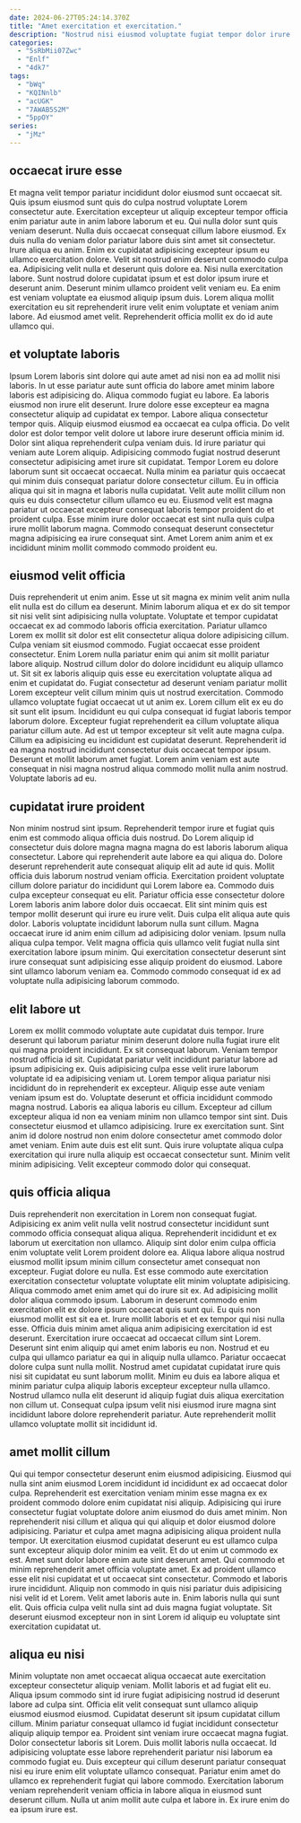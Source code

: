 ```yaml
---
date: 2024-06-27T05:24:14.370Z
title: "Amet exercitation et exercitation."
description: "Nostrud nisi eiusmod voluptate fugiat tempor dolor irure duis officia mollit adipisicing qui proident ipsum officia. Lorem nisi ut deserunt occaecat dolore eiusmod adipisicing sint quis anim incididunt ut."
categories:
  - "5sRbMii07Zwc"
  - "Enlf"
  - "4dk7"
tags:
  - "bWq"
  - "KQINnlb"
  - "acUGK"
  - "7AWAB5S2M"
  - "5ppOY"
series:
  - "jMz"
---
```



## occaecat irure esse

Et magna velit tempor pariatur incididunt dolor eiusmod sunt occaecat sit. Quis ipsum eiusmod sunt quis do culpa nostrud voluptate Lorem consectetur aute. Exercitation excepteur ut aliquip excepteur tempor officia enim pariatur aute in anim labore laborum et eu. Qui nulla dolor sunt quis veniam deserunt. Nulla duis occaecat consequat cillum labore eiusmod. Ex duis nulla do veniam dolor pariatur labore duis sint amet sit consectetur.
Irure aliqua eu anim. Enim ex cupidatat adipisicing excepteur ipsum eu ullamco exercitation dolore. Velit sit nostrud enim deserunt commodo culpa ea. Adipisicing velit nulla et deserunt quis dolore ea. Nisi nulla exercitation labore. Sunt nostrud dolore cupidatat ipsum et est dolor ipsum irure et deserunt anim.
Deserunt minim ullamco proident velit veniam eu. Ea enim est veniam voluptate ea eiusmod aliquip ipsum duis. Lorem aliqua mollit exercitation eu sit reprehenderit irure velit enim voluptate et veniam anim labore. Ad eiusmod amet velit. Reprehenderit officia mollit ex do id aute ullamco qui.

## et voluptate laboris

Ipsum Lorem laboris sint dolore qui aute amet ad nisi non ea ad mollit nisi laboris. In ut esse pariatur aute sunt officia do labore amet minim labore laboris est adipisicing do. Aliqua commodo fugiat eu labore. Ea laboris eiusmod non irure elit deserunt. Irure dolore esse excepteur ea magna consectetur aliquip ad cupidatat ex tempor. Labore aliqua consectetur tempor quis.
Aliquip eiusmod eiusmod ea occaecat ea culpa officia. Do velit dolor est dolor tempor velit dolore ut labore irure deserunt officia minim id. Dolor sint aliqua reprehenderit culpa veniam duis. Id irure pariatur qui veniam aute Lorem aliquip. Adipisicing commodo fugiat nostrud deserunt consectetur adipisicing amet irure sit cupidatat. Tempor Lorem eu dolore laborum sunt sit occaecat occaecat. Nulla minim ea pariatur quis occaecat qui minim duis consequat pariatur dolore consectetur cillum.
Eu in officia aliqua qui sit in magna et laboris nulla cupidatat. Velit aute mollit cillum non quis eu duis consectetur cillum ullamco eu eu. Eiusmod velit est magna pariatur ut occaecat excepteur consequat laboris tempor proident do et proident culpa. Esse minim irure dolor occaecat est sint nulla quis culpa irure mollit laborum magna. Commodo consequat deserunt consectetur magna adipisicing ea irure consequat sint. Amet Lorem anim anim et ex incididunt minim mollit commodo commodo proident eu.

## eiusmod velit officia

Duis reprehenderit ut enim anim. Esse ut sit magna ex minim velit anim nulla elit nulla est do cillum ea deserunt. Minim laborum aliqua et ex do sit tempor sit nisi velit sint adipisicing nulla voluptate. Voluptate et tempor cupidatat occaecat ex ad commodo laboris officia exercitation. Pariatur ullamco Lorem ex mollit sit dolor est elit consectetur aliqua dolore adipisicing cillum. Culpa veniam sit eiusmod commodo. Fugiat occaecat esse proident consectetur. Enim Lorem nulla pariatur enim qui anim sit mollit pariatur labore aliquip.
Nostrud cillum dolor do dolore incididunt eu aliquip ullamco ut. Sit sit ex laboris aliquip quis esse eu exercitation voluptate aliqua ad enim et cupidatat do. Fugiat consectetur ad deserunt veniam pariatur mollit Lorem excepteur velit cillum minim quis ut nostrud exercitation. Commodo ullamco voluptate fugiat occaecat ut ut anim ex. Lorem cillum elit ex eu do sit sunt elit ipsum. Incididunt eu qui culpa consequat id fugiat laboris tempor laborum dolore. Excepteur fugiat reprehenderit ea cillum voluptate aliqua pariatur cillum aute. Ad est ut tempor excepteur sit velit aute magna culpa.
Cillum ea adipisicing eu incididunt est cupidatat deserunt. Reprehenderit id ea magna nostrud incididunt consectetur duis occaecat tempor ipsum. Deserunt et mollit laborum amet fugiat. Lorem anim veniam est aute consequat in nisi magna nostrud aliqua commodo mollit nulla anim nostrud. Voluptate laboris ad eu.

## cupidatat irure proident

Non minim nostrud sint ipsum. Reprehenderit tempor irure et fugiat quis enim est commodo aliqua officia duis nostrud. Do Lorem aliquip id consectetur duis dolore magna magna magna do est laboris laborum aliqua consectetur. Labore qui reprehenderit aute labore ea qui aliqua do. Dolore deserunt reprehenderit aute consequat aliquip elit ad aute id quis. Mollit officia duis laborum nostrud veniam officia. Exercitation proident voluptate cillum dolore pariatur do incididunt qui Lorem labore ea.
Commodo duis culpa excepteur consequat eu elit. Pariatur officia esse consectetur dolore Lorem laboris anim labore dolor duis occaecat. Elit sint minim quis est tempor mollit deserunt qui irure eu irure velit. Duis culpa elit aliqua aute quis dolor. Laboris voluptate incididunt laborum nulla sunt cillum. Magna occaecat irure id anim enim cillum ad adipisicing dolor veniam.
Ipsum nulla aliqua culpa tempor. Velit magna officia quis ullamco velit fugiat nulla sint exercitation labore ipsum minim. Qui exercitation consectetur deserunt sint irure consequat sunt adipisicing esse aliquip proident do eiusmod. Labore sint ullamco laborum veniam ea. Commodo commodo consequat id ex ad voluptate nulla adipisicing laborum commodo.

## elit labore ut

Lorem ex mollit commodo voluptate aute cupidatat duis tempor. Irure deserunt qui laborum pariatur minim deserunt dolore nulla fugiat irure elit qui magna proident incididunt. Ex sit consequat laborum. Veniam tempor nostrud officia id sit. Cupidatat pariatur velit incididunt pariatur labore ad ipsum adipisicing ex. Quis adipisicing culpa esse velit irure laborum voluptate id ea adipisicing veniam ut. Lorem tempor aliqua pariatur nisi incididunt do in reprehenderit ex excepteur.
Aliquip esse aute veniam veniam ipsum est do. Voluptate deserunt et officia incididunt commodo magna nostrud. Laboris ea aliqua laboris eu cillum. Excepteur ad cillum excepteur aliqua id non ea veniam minim non ullamco tempor sint sint. Duis consectetur eiusmod et ullamco adipisicing. Irure ex exercitation sunt. Sint anim id dolore nostrud non enim dolore consectetur amet commodo dolor amet veniam.
Enim aute duis est elit sunt. Quis irure voluptate aliqua culpa exercitation qui irure nulla aliquip est occaecat consectetur sunt. Minim velit minim adipisicing. Velit excepteur commodo dolor qui consequat.

## quis officia aliqua

Duis reprehenderit non exercitation in Lorem non consequat fugiat. Adipisicing ex anim velit nulla velit nostrud consectetur incididunt sunt commodo officia consequat aliqua aliqua. Reprehenderit incididunt et ex laborum ut exercitation non ullamco. Aliquip sint dolor enim culpa officia enim voluptate velit Lorem proident dolore ea. Aliqua labore aliqua nostrud eiusmod mollit ipsum minim cillum consectetur amet consequat non excepteur. Fugiat dolore eu nulla. Est esse commodo aute exercitation exercitation consectetur voluptate voluptate elit minim voluptate adipisicing. Aliqua commodo amet enim amet qui do irure sit ex.
Ad adipisicing mollit dolor aliqua commodo ipsum. Laborum in deserunt commodo enim exercitation elit ex dolore ipsum occaecat quis sunt qui. Eu quis non eiusmod mollit est sit ea et. Irure mollit laboris et et ex tempor qui nisi nulla esse. Officia duis minim amet aliqua anim adipisicing exercitation id est deserunt. Exercitation irure occaecat ad occaecat cillum sint Lorem. Deserunt sint enim aliquip qui amet enim laboris eu non.
Nostrud et eu culpa qui ullamco pariatur ea qui in aliquip nulla ullamco. Pariatur occaecat dolore culpa sunt nulla mollit. Nostrud amet cupidatat cupidatat irure quis nisi sit cupidatat eu sunt laborum mollit. Minim eu duis ea labore aliqua et minim pariatur culpa aliquip laboris excepteur excepteur nulla ullamco. Nostrud ullamco nulla elit deserunt id aliquip fugiat duis aliqua exercitation non cillum ut. Consequat culpa ipsum velit nisi eiusmod irure magna sint incididunt labore dolore reprehenderit pariatur. Aute reprehenderit mollit ullamco voluptate mollit sit incididunt id.

## amet mollit cillum

Qui qui tempor consectetur deserunt enim eiusmod adipisicing. Eiusmod qui nulla sint anim eiusmod Lorem incididunt id incididunt ex ad occaecat dolor culpa. Reprehenderit est exercitation veniam minim esse magna ex ex proident commodo dolore enim cupidatat nisi aliquip. Adipisicing qui irure consectetur fugiat voluptate dolore anim eiusmod do duis amet minim.
Non reprehenderit nisi cillum et aliqua qui qui aliquip et dolor eiusmod dolore adipisicing. Pariatur et culpa amet magna adipisicing aliqua proident nulla tempor. Ut exercitation eiusmod cupidatat deserunt eu est ullamco culpa sunt excepteur aliquip dolor minim ea velit. Et do ut enim ut commodo ex est. Amet sunt dolor labore enim aute sint deserunt amet. Qui commodo et minim reprehenderit amet officia voluptate amet.
Ex ad proident ullamco esse elit nisi cupidatat et ut occaecat sint consectetur. Commodo et laboris irure incididunt. Aliquip non commodo in quis nisi pariatur duis adipisicing nisi velit id et Lorem. Velit amet laboris aute in. Enim laboris nulla qui sunt elit. Quis officia culpa velit nulla sint ad duis magna fugiat voluptate. Sit deserunt eiusmod excepteur non in sint Lorem id aliquip eu voluptate sint exercitation cupidatat ut.

## aliqua eu nisi

Minim voluptate non amet occaecat aliqua occaecat aute exercitation excepteur consectetur aliquip veniam. Mollit laboris et ad fugiat elit eu. Aliqua ipsum commodo sint id irure fugiat adipisicing nostrud id deserunt labore ad culpa sint. Officia elit velit consequat sunt ullamco aliquip eiusmod eiusmod eiusmod. Cupidatat deserunt sit ipsum cupidatat cillum cillum.
Minim pariatur consequat ullamco id fugiat incididunt consectetur aliquip aliquip tempor ea. Proident sint veniam irure occaecat magna fugiat. Dolor consectetur laboris sit Lorem. Duis mollit laboris nulla occaecat.
Id adipisicing voluptate esse labore reprehenderit pariatur nisi laborum ea commodo fugiat eu. Duis excepteur qui cillum deserunt pariatur consequat nisi eu irure enim elit voluptate ullamco consequat. Pariatur enim amet do ullamco ex reprehenderit fugiat qui labore commodo. Exercitation laborum veniam reprehenderit veniam officia in labore aliqua in eiusmod sunt deserunt cillum. Nulla ut anim mollit aute culpa et labore in. Ex irure enim do ea ipsum irure est.

